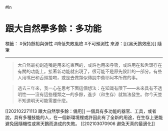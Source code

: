 #ln 
# 跟大自然學多餘：多功能
標籤： #保持餘裕與彈性 #降低失敗風險 #不可預測性 
來源：[[《黑天鵝效應》]] 隨筆

---

> 大自然最初創造嘴是用來吃東西的，或許也用來呼吸，或許用在和舌頭存在有關的功能上。接著新功能就出現了，很可能不是原先設計的一部分。有些人用嘴巴和舌頭接吻，或是去做類似傳說中費耶阿本所做的事。

> 過去三年來，我一心在思考下面這個想法：在知識有限下——未來具有不透明性——沒有這些種類之一的多餘，進步（和生存）就無法發生。你今天並不知道明天可能需要什麼。

[[202102271113 跟大自然學多餘：備用]]
一個具有多功能的器官、工具，或者說，具有多種技能的人，在一個新環境裡或許因此有了全新的用途，在生存上更能避免因隨機性或黑天鵝而造成的失敗。
[[202103070906 避免天真的最適化]]